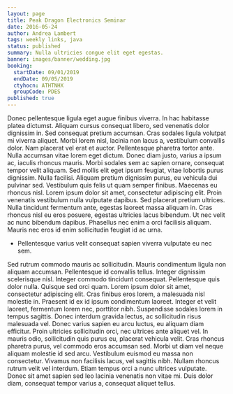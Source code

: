 ```yaml
---
layout: page
title: Peak Dragon Electronics Seminar
date: 2016-05-24
author: Andrea Lambert
tags: weekly links, java
status: published
summary: Nulla ultricies congue elit eget egestas.
banner: images/banner/wedding.jpg
booking:
  startDate: 09/01/2019
  endDate: 09/05/2019
  ctyhocn: ATHTNHX
  groupCode: PDES
published: true
---
```

Donec pellentesque ligula eget augue finibus viverra. In hac habitasse platea dictumst. Aliquam cursus consequat libero, sed venenatis dolor dignissim in. Sed consequat pretium accumsan. Cras sodales ligula volutpat mi viverra aliquet. Morbi lorem nisl, lacinia non lacus a, vestibulum convallis dolor. Nam placerat vel erat et auctor. Pellentesque pharetra tortor ante. Nulla accumsan vitae lorem eget dictum. Donec diam justo, varius a ipsum ac, iaculis rhoncus mauris. Morbi sodales sem ac sapien ornare, consequat tempor velit aliquam. Sed mollis elit eget ipsum feugiat, vitae lobortis purus dignissim. Nulla facilisi. Aliquam pretium dignissim purus, eu vehicula dui pulvinar sed. Vestibulum quis felis ut quam semper finibus. Maecenas eu rhoncus nisl.
Lorem ipsum dolor sit amet, consectetur adipiscing elit. Proin venenatis vestibulum nulla vulputate dapibus. Sed placerat pretium ultrices. Nulla tincidunt fermentum ante, egestas laoreet massa aliquam in. Cras rhoncus nisl eu eros posuere, egestas ultricies lacus bibendum. Ut nec velit ac nunc bibendum dapibus. Phasellus nec enim a orci facilisis aliquam. Mauris nec eros id enim sollicitudin feugiat id ac urna.

* Pellentesque varius velit consequat sapien viverra vulputate eu nec sem.

Sed rutrum commodo mauris ac sollicitudin. Mauris condimentum ligula non aliquam accumsan. Pellentesque id convallis tellus. Integer dignissim scelerisque nisl. Integer commodo tincidunt consequat. Pellentesque quis dolor nulla. Quisque sed orci quam. Lorem ipsum dolor sit amet, consectetur adipiscing elit. Cras finibus eros lorem, a malesuada nisl molestie in. Praesent id ex id ipsum condimentum laoreet.
Integer et velit laoreet, fermentum lorem nec, porttitor nibh. Suspendisse sodales lorem in tempus sagittis. Donec interdum gravida lectus, ac sollicitudin risus malesuada vel. Donec varius sapien eu arcu luctus, eu aliquam diam efficitur. Proin ultricies sollicitudin orci, nec ultrices ante aliquet vel. In mauris odio, sollicitudin quis purus eu, placerat vehicula velit. Cras rhoncus pharetra purus, vel commodo eros accumsan sed. Morbi ut diam vel neque aliquam molestie id sed arcu. Vestibulum euismod eu massa non consectetur. Vivamus non facilisis lacus, vel sagittis nibh. Nullam rhoncus rutrum velit vel interdum. Etiam tempus orci a nunc ultrices vulputate. Donec sit amet sapien sed leo lacinia venenatis non vitae mi. Duis dolor diam, consequat tempor varius a, consequat aliquet tellus.
